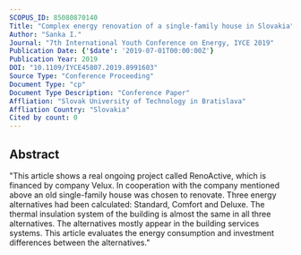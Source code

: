```yaml
---
SCOPUS_ID: 85080870140
Title: "Complex energy renovation of a single-family house in Slovakia"
Author: "Sanka I."
Journal: "7th International Youth Conference on Energy, IYCE 2019"
Publication Date: {'$date': '2019-07-01T00:00:00Z'}
Publication Year: 2019
DOI: "10.1109/IYCE45807.2019.8991603"
Source Type: "Conference Proceeding"
Document Type: "cp"
Document Type Description: "Conference Paper"
Affliation: "Slovak University of Technology in Bratislava"
Affliation Country: "Slovakia"
Cited by count: 0
---
```


## Abstract
"This article shows a real ongoing project called RenoActive, which is financed by company Velux. In cooperation with the company mentioned above an old single-family house was chosen to renovate. Three energy alternatives had been calculated: Standard, Comfort and Deluxe. The thermal insulation system of the building is almost the same in all three alternatives. The alternatives mostly appear in the building services systems. This article evaluates the energy consumption and investment differences between the alternatives."
